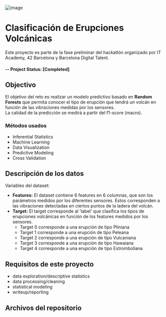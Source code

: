 ![image](https://user-images.githubusercontent.com/109683297/193765709-25c392c8-faee-4668-a420-2ea4f4ede3d8.png)
# Clasificación de Erupciones Volcánicas
Este proyecto es parte de la fase preliminar del hackatlón organizado por IT Academy, 42 Barcelona y Barcelona Digital Talent.

#### -- Project Status: [Completed]

## Objectivo
El objetivo del reto es realizar un modelo predictivo basado en **Random Forests** que permita conocer el tipo de erupción que tendrá un volcán en función de las vibraciones medidas por los sensores.  
La calidad de la predicción se medirá a partir del f1-score (macro).

### Métodos usados
* Inferential Statistics
* Machine Learning
* Data Visualization
* Predictive Modeling
* Cross Validation

## Descripción de los datos
Variables del dataset:

* **Features:** El dataset contiene 6 features en 6 columnas, que son los parámetros medidos por los diferentes sensores. Estos corresponden a las vibraciones detectadas en ciertos puntos de la ladera del volcán.
* **Target:** El target corresponde al 'label' que clasifica los tipos de erupciones volcánicas en función de los features medidos por los sensores.
  * Target 0 corresponde a una erupción de tipo Pliniana
  * Target 1 corresponde a una erupción de tipo Peleana
  * Target 2 corresponde a una erupción de tipo Vulcaniana
  * Target 3 corresponde a una erupción de tipo Hawaiana
  * Target 4 corresponde a una erupción de tipo Estromboliana

## Requisitos de este proyecto
- data exploration/descriptive statistics
- data processing/cleaning
- statistical modeling
- writeup/reporting

## Archivos del repositorio


